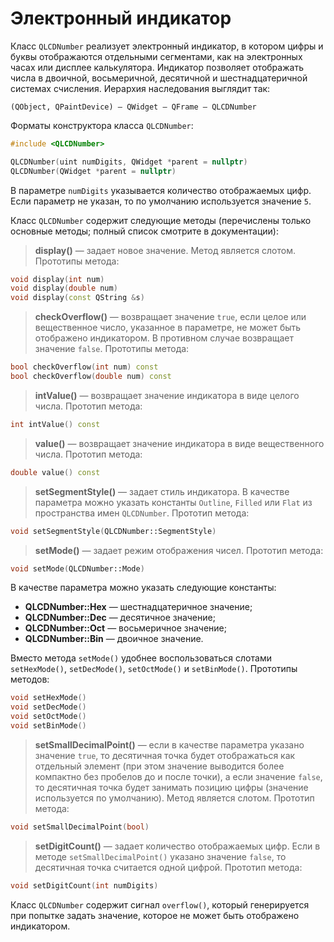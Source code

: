 # Электронный индикатор

Класс `QLCDNumber` реализует электронный индикатор, в котором цифры и буквы отображаются отдельными сегментами, как на электронных часах или дисплее калькулятора. Индикатор позволяет отображать числа в двоичной, восьмеричной, десятичной и шестнадцатеричной системах счисления. Иерархия наследования выглядит так:
```
(QObject, QPaintDevice) — QWidget — QFrame — QLCDNumber
```

Форматы конструктора класса `QLCDNumber`:
```c++
#include <QLCDNumber>

QLCDNumber(uint numDigits, QWidget *parent = nullptr)
QLCDNumber(QWidget *parent = nullptr)
```

В параметре `numDigits` указывается количество отображаемых цифр. Если параметр не указан, то по умолчанию используется значение `5`.

Класс `QLCDNumber` содержит следующие методы (перечислены только основные методы; полный список смотрите в документации):

> **display()** — задает новое значение. Метод является слотом. Прототипы метода:
```c++
void display(int num)
void display(double num)
void display(const QString &s)
```

> **checkOverflow()** — возвращает значение `true`, если целое или вещественное число, указанное в параметре, не может быть отображено индикатором. В противном случае возвращает значение `false`. Прототипы метода:
```c++
bool checkOverflow(int num) const
bool checkOverflow(double num) const
```

> **intValue()** — возвращает значение индикатора в виде целого числа. Прототип метода:
```c++
int intValue() const
```

> **value()** — возвращает значение индикатора в виде вещественного числа. Прототип метода:
```c++
double value() const
```

> **setSegmentStyle()** — задает стиль индикатора. В качестве параметра можно указать константы `Outline`, `Filled` или `Flat` из пространства имен `QLCDNumber`. Прототип метода:
```c++
void setSegmentStyle(QLCDNumber::SegmentStyle)
```

> **setMode()** — задает режим отображения чисел. Прототип метода:
```c++
void setMode(QLCDNumber::Mode)
```

В качестве параметра можно указать следующие константы:

* **QLCDNumber::Hex** — шестнадцатеричное значение;
* **QLCDNumber::Dec** — десятичное значение;
* **QLCDNumber::Oct** — восьмеричное значение;
* **QLCDNumber::Bin** — двоичное значение.

Вместо метода `setMode()` удобнее воспользоваться слотами `setHexMode()`, `setDecMode()`, `setOctMode()` и `setBinMode()`. Прототипы методов:
```c++
void setHexMode()
void setDecMode()
void setOctMode()
void setBinMode()
```

> **setSmallDecimalPoint()** — если в качестве параметра указано значение `true`, то десятичная точка будет отображаться как отдельный элемент (при этом значение выводится более компактно без пробелов до и после точки), а если значение `false`, то десятичная точка будет занимать позицию цифры (значение используется по умолчанию). Метод является слотом. Прототип метода:
```c++
void setSmallDecimalPoint(bool)
```

> **setDigitCount()** — задает количество отображаемых цифр. Если в методе `setSmallDecimalPoint()` указано значение `false`, то десятичная точка считается одной цифрой. Прототип метода:
```c++
void setDigitCount(int numDigits)
```

Класс `QLCDNumber` содержит сигнал `overflow()`, который генерируется при попытке  задать значение, которое не может быть отображено индикатором.




